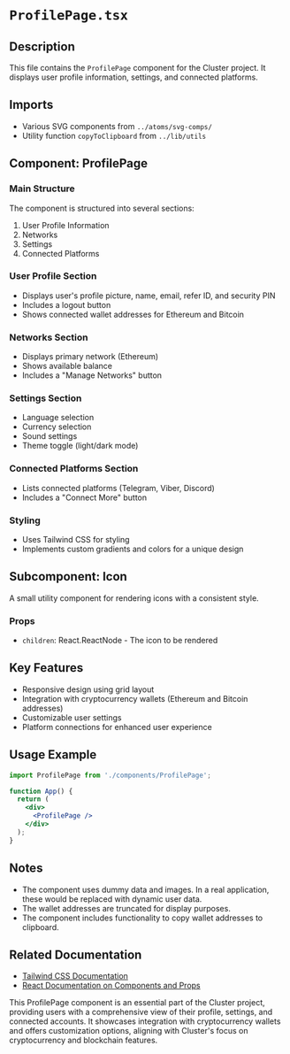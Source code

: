 # `ProfilePage.tsx`

## Description
This file contains the `ProfilePage` component for the Cluster project. It displays user profile information, settings, and connected platforms.

## Imports
- Various SVG components from `../atoms/svg-comps/`
- Utility function `copyToClipboard` from `../lib/utils`

## Component: ProfilePage

### Main Structure
The component is structured into several sections:
1. User Profile Information
2. Networks
3. Settings
4. Connected Platforms

### User Profile Section
- Displays user's profile picture, name, email, refer ID, and security PIN
- Includes a logout button
- Shows connected wallet addresses for Ethereum and Bitcoin

### Networks Section
- Displays primary network (Ethereum)
- Shows available balance
- Includes a "Manage Networks" button

### Settings Section
- Language selection
- Currency selection
- Sound settings
- Theme toggle (light/dark mode)

### Connected Platforms Section
- Lists connected platforms (Telegram, Viber, Discord)
- Includes a "Connect More" button

### Styling
- Uses Tailwind CSS for styling
- Implements custom gradients and colors for a unique design

## Subcomponent: Icon
A small utility component for rendering icons with a consistent style.

### Props
- `children`: React.ReactNode - The icon to be rendered

## Key Features
- Responsive design using grid layout
- Integration with cryptocurrency wallets (Ethereum and Bitcoin addresses)
- Customizable user settings
- Platform connections for enhanced user experience

## Usage Example
```jsx
import ProfilePage from './components/ProfilePage';

function App() {
  return (
    <div>
      <ProfilePage />
    </div>
  );
}
```

## Notes
- The component uses dummy data and images. In a real application, these would be replaced with dynamic user data.
- The wallet addresses are truncated for display purposes.
- The component includes functionality to copy wallet addresses to clipboard.

## Related Documentation
- [Tailwind CSS Documentation](https://tailwindcss.com/docs)
- [React Documentation on Components and Props](https://reactjs.org/docs/components-and-props.html)

This ProfilePage component is an essential part of the Cluster project, providing users with a comprehensive view of their profile, settings, and connected accounts. It showcases integration with cryptocurrency wallets and offers customization options, aligning with Cluster's focus on cryptocurrency and blockchain features.

